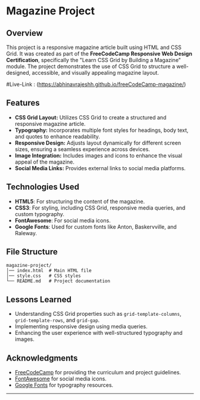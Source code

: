 # Magazine Project

## Overview
This project is a responsive magazine article built using HTML and CSS Grid. It was created as part of the **FreeCodeCamp Responsive Web Design Certification**, specifically the "Learn CSS Grid by Building a Magazine" module. The project demonstrates the use of CSS Grid to structure a well-designed, accessible, and visually appealing magazine layout.

#Live-Link : (https://abhinavrajeshh.github.io/freeCodeCamp-magazine/)

## Features
- **CSS Grid Layout:** Utilizes CSS Grid to create a structured and responsive magazine article.
- **Typography:** Incorporates multiple font styles for headings, body text, and quotes to enhance readability.
- **Responsive Design:** Adjusts layout dynamically for different screen sizes, ensuring a seamless experience across devices.
- **Image Integration:** Includes images and icons to enhance the visual appeal of the magazine.
- **Social Media Links:** Provides external links to social media platforms.

## Technologies Used
- **HTML5**: For structuring the content of the magazine.
- **CSS3**: For styling, including CSS Grid, responsive media queries, and custom typography.
- **FontAwesome**: For social media icons.
- **Google Fonts**: Used for custom fonts like Anton, Baskervville, and Raleway.

## File Structure
```
magazine-project/
│── index.html  # Main HTML file
│── style.css   # CSS styles
└── README.md   # Project documentation
```

## Lessons Learned
- Understanding CSS Grid properties such as `grid-template-columns`, `grid-template-rows`, and `grid-gap`.
- Implementing responsive design using media queries.
- Enhancing the user experience with well-structured typography and images.

## Acknowledgments
- [FreeCodeCamp](https://www.freecodecamp.org/) for providing the curriculum and project guidelines.
- [FontAwesome](https://fontawesome.com/) for social media icons.
- [Google Fonts](https://fonts.google.com/) for typography resources.

---


